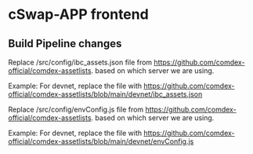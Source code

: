 # cSwap-APP frontend


## Build Pipeline changes

Replace /src/config/ibc_assets.json file from https://github.com/comdex-official/comdex-assetlists. based on which server we are using.

Example: For devnet, replace the file with https://github.com/comdex-official/comdex-assetlists/blob/main/devnet/ibc_assets.json

Replace /src/config/envConfig.js file from https://github.com/comdex-official/comdex-assetlists. based on which server we are using.

Example: For devnet, replace the file with https://github.com/comdex-official/comdex-assetlists/blob/main/devnet/envConfig.js
    

